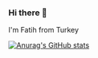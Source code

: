 ### Hi there 👋
I'm Fatih from Turkey 

[![Anurag's GitHub stats](https://github-readme-stats.vercel.app/api?username=fatihnet75)](https://github.com/anuraghazra/github-readme-stats)

